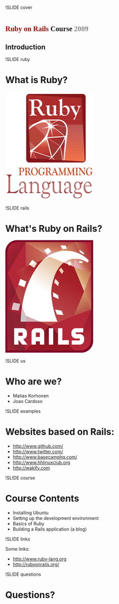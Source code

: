!SLIDE cover

# <span style="font-family:'Bitstream Vera Serif', serif;font-size:80%"><span style="color:#a40800">Ruby on Rails</span> Course <span style="color:#8B8B8B">2009</span></span>
## Introduction

!SLIDE ruby

# What is Ruby?

![Ruby logo](images/ruby.png "Ruby logo")


!SLIDE rails

# What's Ruby on Rails?

![Rails logo](images/rails.png "Rails logo")

!SLIDE us

# Who are we?

* Matias Korhonen
* Joao Cardoso

!SLIDE examples

# Websites based on Rails:

* <http://www.github.com/>
* <http://www.twitter.com/>
* <http://www.basecamphq.com/>
* <http://www.hhlinuxclub.org>
* <http://wakify.com>

!SLIDE course

# Course Contents

* Installing Ubuntu
* Setting up the development environment
* Basics of Ruby
* Building a Rails application (a blog)

!SLIDE links

Some links:   

* <http://www.ruby-lang.org>
* <http://rubyonrails.org/>

!SLIDE questions

# Questions?


